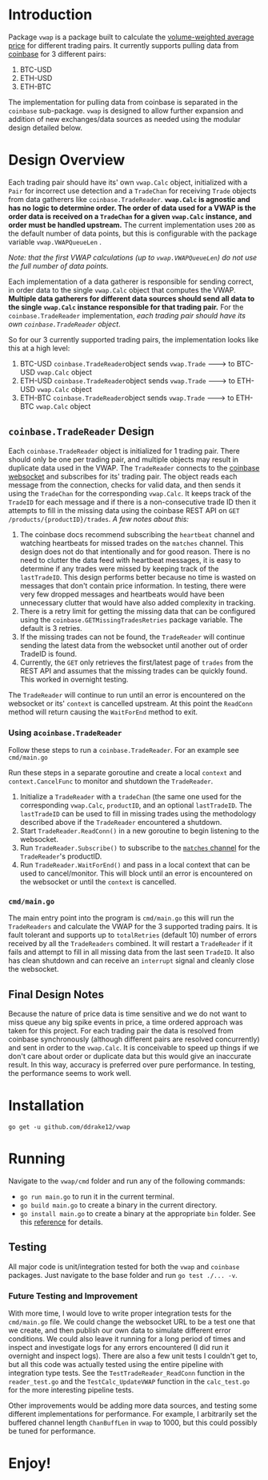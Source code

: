 # Introduction

Package `vwap` is a package built to calculate the [volume-weighted average price]( https://en.wikipedia.org/wiki/Volume-weighted_average_price) for different trading pairs. It currently supports pulling data from [coinbase](https://docs.pro.coinbase.com/#introduction) for 3 different pairs:

 1. BTC-USD
 2. ETH-USD
 3. ETH-BTC

The implementation for pulling data from coinbase is separated in the `coinbase` sub-package. `vwap` is designed to allow further expansion and addition of new exchanges/data sources as needed using the modular design detailed below.

# Design Overview

Each trading pair should have its' own `vwap.Calc` object, initialized with a `Pair` for incorrect use detection and a `TradeChan` for receiving `Trade` objects from data gatherers like `coinbase.TradeReader`.  **`vwap.Calc` is agnostic and has no logic to determine order. The order of data used for a VWAP is the order data is received on a `TradeChan` for a given `vwap.Calc` instance, and order must be handled upstream.** The current implementation uses `200` as the default number of data points, but this is configurable with the package variable `vwap.VWAPQueueLen` . 

*Note: that the first VWAP calculations (up to `vwap.VWAPQueueLen`) do not use the full number of data points.*

Each implementation of a data gatherer is responsible for sending correct, in order data to the single `vwap.Calc` object that computes the VWAP. **Multiple data gatherers for different data sources should send all data to the single `vwap.Calc` instance responsible for that trading pair.** For the `coinbase.TradeReader` implementation, *each trading pair should have its own `coinbase.TradeReader` object*. 

So for our 3 currently supported trading pairs, the implementation looks like this at a high level:

 1. BTC-USD `coinbase.TradeReader`object sends `vwap.Trade` ---> to BTC-USD `vwap.Calc` object
 2. ETH-USD `coinbase.TradeReader`object sends `vwap.Trade` ---> to ETH-USD `vwap.Calc` object
 3. ETH-BTC `coinbase.TradeReader`object sends `vwap.Trade` ---> to ETH-BTC `vwap.Calc` object

## `coinbase.TradeReader` Design

Each `coinbase.TradeReader` object is initialized for 1 trading pair. There should only be one per trading pair, and multiple objects may result in duplicate data used in the VWAP. The `TradeReader` connects to the [coinbase websocket](https://docs.pro.coinbase.com/#websocket-feed) and subscribes for its' trading pair.  The object reads each message from the connection, checks for valid data, and then sends it using the `TradeChan` for the corresponding `vwap.Calc`. It keeps track of the `TradeID` for each message and if there is a non-consecutive trade ID then it attempts to fill in the missing data using the coinbase REST API on `GET /products/{productID}/trades`. *A few notes about this:*

 1. The coinbase docs recommend subscribing the `heartbeat` channel and watching heartbeats for missed trades on the `matches` channel. This design does not do that intentionally and for good reason. There is no need to clutter the data feed with heartbeat messages, it is easy to determine if any trades were missed by keeping track of the `lastTradeID`. This design performs better because no time is wasted on messages that don't contain price information. In testing, there were very few dropped messages and heartbeats would have been unnecessary clutter that would have also added complexity in tracking. 
 2. There is a retry limit for getting the missing data that can be configured using the `coinbase.GETMissingTradesRetries` package variable. The default is 3 retries. 
 3. If the missing trades can not be found, the `TradeReader` will continue sending the latest data from the websocket until another out of order TradeID is found. 
 4. Currently, the `GET` only retrieves the first/latest page of `trades` from the REST API and assumes that the missing trades can be quickly found. This worked in overnight testing. 

The `TradeReader` will continue to run until an error is encountered on the websocket or its' `context` is cancelled upstream. At this point the `ReadConn` method will return causing the `WaitForEnd` method to exit. 

### Using a`coinbase.TradeReader`

Follow these steps to run a `coinbase.TradeReader`. For an example see `cmd/main.go`

Run these steps in a separate goroutine and create a local `context` and `context.CancelFunc` to monitor and shutdown the `TradeReader`. 

 1. Initialize a `TradeReader` with a `tradeChan` (the same one used for the corresponding `vwap.Calc`, `productID`, and an optional `lastTradeID`. The `lastTradeID` can be used to fill in missing trades using the methodology described above if the `TradeReader` encountered a shutdown. 
 2. Start `TradeReader.ReadConn()` in a new goroutine to begin listening to the websocket. 
 3. Run `TradeReader.Subscribe()` to subscribe to the [`matches` channel](https://docs.pro.coinbase.com/#the-matches-channel) for the `TradeReader`'s productID. 
 4. Run `TradeReader.WaitForEnd()` and pass in a local context that can be used to cancel/monitor. This will block until an error is encountered on the websocket or until the `context` is cancelled.  

### `cmd/main.go`
The main entry point into the program is `cmd/main.go` this will run the `TradeReaders` and calculate the VWAP for the 3 supported trading pairs. It is fault tolerant and supports up to `totalRetries` (default 10) number of errors received by all the `TradeReaders` combined. It will restart a `TradeReader` if it fails and attempt to fill in all missing data from the last seen `TradeID`. It also has clean shutdown and can receive an `interrupt` signal and cleanly close the websocket. 

## Final Design Notes
Because the nature of price data is time sensitive and we do not want to miss queue any big spike events in price, a time ordered approach was taken for this project. For each trading pair the data is resolved from coinbase synchronously (although different pairs are resolved concurrently) and sent in order to the `vwap.Calc`. It is conceivable to speed up things if we don't care about order or duplicate data but this would give an inaccurate result. In this way, accuracy is preferred over pure performance. In testing, the performance seems to work well. 

# Installation
`go get -u github.com/ddrake12/vwap`

# Running 
Navigate to the `vwap/cmd` folder and run any of the following commands:

 - `go run main.go` to run it in the current terminal.
 - `go build main.go`  to create a binary in the current directory.
 - `go install main.go` to create a binary at the appropriate `bin` folder. See this [reference](https://pkg.go.dev/cmd/go#hdr-Compile_and_install_packages_and_dependencies_) for details. 

## Testing

All major code is unit/integration tested for both the `vwap` and `coinbase` packages. Just navigate to the base folder and run `go test ./... -v`.   

### Future Testing and Improvement
With more time, I would love to write proper integration tests for the `cmd/main.go` file. We could change the websocket URL to be a test one that we create, and then publish our own data to simulate different error conditions. We could also leave it running for a long period of times and inspect and investigate logs for any errors encountered (I did run it overnight and inspect logs). There are also a few unit tests I couldn't get to, but all this code was actually tested using the entire pipeline with integration type tests. See the `TestTradeReader_ReadConn` function in the `reader_test.go`  and the `TestCalc_UpdateVWAP` function in the `calc_test.go` for the more interesting pipeline tests. 

Other improvements would be adding more data sources, and testing some different implementations for performance. For example, I arbitrarily set the buffered channel length `ChanBuffLen` in `vwap` to 1000, but this could possibly be tuned for performance. 

# Enjoy!